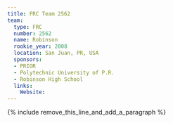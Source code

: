 ```yaml
---
title: FRC Team 2562
team:
  type: FRC
  number: 2562
  name: Robinson
  rookie_year: 2008
  location: San Juan, PR, USA
  sponsors:
  - PRIOR
  - Polytechnic University of P.R.
  - Robinson High School
  links:
    Website:
---
```


{% include remove_this_line_and_add_a_paragraph %}